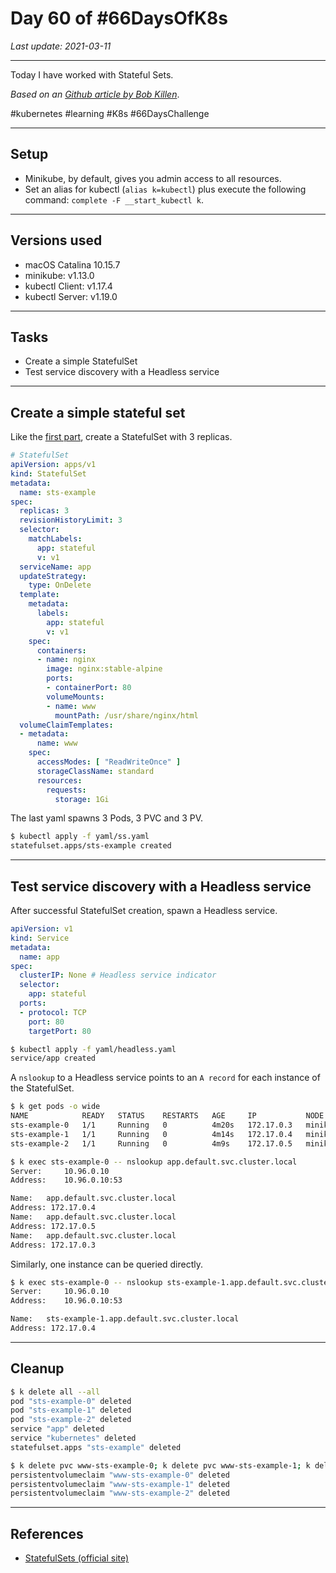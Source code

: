 # Day 60 of #66DaysOfK8s

_Last update: 2021-03-11_

---
Today I have worked with Stateful Sets.

_Based on an [Github article by Bob Killen](https://github.com/mrbobbytables/k8s-intro-tutorials/blob/master/workloads/README.md)_.

#kubernetes #learning #K8s #66DaysChallenge

---

## Setup

* Minikube, by default, gives you admin access to all resources. 
* Set an alias for kubectl (```alias k=kubectl```) plus execute the following command: ```complete -F __start_kubectl k```.

---

## Versions used

* macOS Catalina 10.15.7
* minikube: v1.13.0
* kubectl Client: v1.17.4
* kubectl Server: v1.19.0

---

## Tasks

* Create a simple StatefulSet
* Test service discovery with a Headless service

---

## Create a simple stateful set

Like the [first part](../day59), create a StatefulSet with 3 replicas.

```yaml
# StatefulSet
apiVersion: apps/v1
kind: StatefulSet
metadata:
  name: sts-example
spec:
  replicas: 3
  revisionHistoryLimit: 3
  selector:
    matchLabels:
      app: stateful
      v: v1
  serviceName: app
  updateStrategy:
    type: OnDelete
  template:
    metadata:
      labels:
        app: stateful
        v: v1
    spec:
      containers:
      - name: nginx
        image: nginx:stable-alpine
        ports:
        - containerPort: 80
        volumeMounts:
        - name: www
          mountPath: /usr/share/nginx/html
  volumeClaimTemplates:
  - metadata:
      name: www
    spec:
      accessModes: [ "ReadWriteOnce" ]
      storageClassName: standard
      resources:
        requests:
          storage: 1Gi
```

The last yaml spawns 3 Pods, 3 PVC and 3 PV.

```bash
$ kubectl apply -f yaml/ss.yaml
statefulset.apps/sts-example created
```

---

## Test service discovery with a Headless service

After successful StatefulSet creation, spawn a Headless service.

```yaml
apiVersion: v1
kind: Service
metadata:
  name: app
spec:
  clusterIP: None # Headless service indicator
  selector:
    app: stateful
  ports:
  - protocol: TCP
    port: 80
    targetPort: 80
```

```bash
$ kubectl apply -f yaml/headless.yaml
service/app created
```

A ```nslookup``` to a Headless service points to an ```A record``` for each instance of the StatefulSet.

```bash
$ k get pods -o wide
NAME            READY   STATUS    RESTARTS   AGE     IP           NODE       NOMINATED NODE   READINESS GATES
sts-example-0   1/1     Running   0          4m20s   172.17.0.3   minikube   <none>           <none>
sts-example-1   1/1     Running   0          4m14s   172.17.0.4   minikube   <none>           <none>
sts-example-2   1/1     Running   0          4m9s    172.17.0.5   minikube   <none>           <none>
```

```bash
$ k exec sts-example-0 -- nslookup app.default.svc.cluster.local
Server:		10.96.0.10
Address:	10.96.0.10:53

Name:	app.default.svc.cluster.local
Address: 172.17.0.4
Name:	app.default.svc.cluster.local
Address: 172.17.0.5
Name:	app.default.svc.cluster.local
Address: 172.17.0.3
```

Similarly, one instance can be queried directly.

```bash
$ k exec sts-example-0 -- nslookup sts-example-1.app.default.svc.cluster.local
Server:		10.96.0.10
Address:	10.96.0.10:53

Name:	sts-example-1.app.default.svc.cluster.local
Address: 172.17.0.4
```

---

## Cleanup

```bash
$ k delete all --all
pod "sts-example-0" deleted
pod "sts-example-1" deleted
pod "sts-example-2" deleted
service "app" deleted
service "kubernetes" deleted
statefulset.apps "sts-example" deleted
```

```bash
$ k delete pvc www-sts-example-0; k delete pvc www-sts-example-1; k delete pvc www-sts-example-2
persistentvolumeclaim "www-sts-example-0" deleted
persistentvolumeclaim "www-sts-example-1" deleted
persistentvolumeclaim "www-sts-example-2" deleted
```

---

## References

* [StatefulSets (official site)](https://kubernetes.io/docs/concepts/workloads/controllers/statefulset/)
